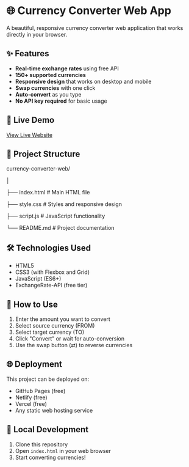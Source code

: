 # 🌐 Currency Converter Web App

A beautiful, responsive currency converter web application that works directly in your browser.

## ✨ Features

- **Real-time exchange rates** using free API
- **150+ supported currencies**
- **Responsive design** that works on desktop and mobile
- **Swap currencies** with one click
- **Auto-convert** as you type
- **No API key required** for basic usage

## 🚀 Live Demo

[View Live Website](https://your-username.github.io/currency-converter-web)

## 📁 Project Structure

currency-converter-web/

│

├── index.html # Main HTML file

├── style.css # Styles and responsive design

├── script.js # JavaScript functionality

└── README.md # Project documentation


## 🛠️ Technologies Used

- HTML5
- CSS3 (with Flexbox and Grid)
- JavaScript (ES6+)
- ExchangeRate-API (free tier)

## 📱 How to Use

1. Enter the amount you want to convert
2. Select source currency (FROM)
3. Select target currency (TO)
4. Click "Convert" or wait for auto-conversion
5. Use the swap button (⇄) to reverse currencies

## 🌐 Deployment

This project can be deployed on:
- GitHub Pages (free)
- Netlify (free)
- Vercel (free)
- Any static web hosting service

## 🔧 Local Development

1. Clone this repository
2. Open `index.html` in your web browser
3. Start converting currencies!